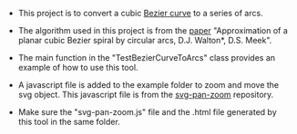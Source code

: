 * This project is to convert a cubic [Bezier curve](https://en.wikipedia.org/wiki/B%C3%A9zier_curve#Higher-order_curves "Bezier curve") to a series of arcs.

* The algorithm used in this project is from the [paper](https://core.ac.uk/download/pdf/82292112.pdf "Approximation of a planar cubic Bezier spiral by circular arcs") "Approximation of a planar cubic Bezier spiral by circular arcs, D.J. Walton*, D.S. Meek".

* The main function in the "TestBezierCurveToArcs" class provides an example of how to use this tool.

* A javascript file is added to the example folder to zoom and move the svg object. This javascript file is from the [svg-pan-zoom](https://github.com/ariutta/svg-pan-zoom  "svg-pan-zoom") repository.

* Make sure the "svg-pan-zoom.js" file and the .html file generated by this tool in the same folder.
  
